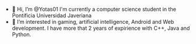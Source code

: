 - 👋 Hi, I’m @Yotas01 I'm currently a computer science student in the Pontificia Universidad Javeriana
- 👀 I’m interested in gaming, artificial intelligence, Android and Web development. I have more that 2 years of expirience with C++, Java and Python.

<!---
Yotas01/Yotas01 is a ✨ special ✨ repository because its `README.md` (this file) appears on your GitHub profile.
You can click the Preview link to take a look at your changes.
--->
